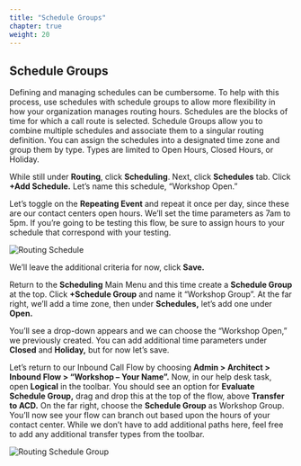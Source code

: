 ```yaml
---
title: "Schedule Groups"
chapter: true
weight: 20
---
```


## Schedule Groups

Defining and managing schedules can be cumbersome. To help with this process, use schedules with schedule groups to allow more flexibility in how your organization manages routing hours. Schedules are the blocks of time for which a call route is selected. Schedule Groups allow you to combine multiple schedules and associate them to a singular routing definition. You can assign the schedules into a designated time zone and group them by type. Types are limited to Open Hours, Closed Hours, or Holiday. 

While still under **Routing**, click **Scheduling**. Next, click **Schedules** tab. Click **+Add Schedule.** Let’s name this schedule, “Workshop Open.”

Let’s toggle on the **Repeating Event** and repeat it once per day, since these are our contact centers open hours. We’ll set the time parameters as 7am to 5pm. If you’re going to be testing this flow, be sure to assign hours to your schedule that correspond with your testing. 

![Routing Schedule](/images/Schedule.jpg)

We’ll leave the additional criteria for now, click **Save.**

Return to the **Scheduling** Main Menu and this time create a **Schedule Group** at the top. Click **+Schedule  Group** and name it “Workshop Group”. At the far right, we’ll add a time zone, then under **Schedules,** let’s add one under **Open.**

You’ll see a drop-down appears and we can choose the “Workshop Open,” we previously created. You can add additional time parameters under **Closed** and **Holiday,** but for now let’s save.

Let’s return to our Inbound Call Flow by choosing **Admin > Architect > Inbound Flow > “Workshop – Your Name”.** Now, in our help desk task, open **Logical** in the toolbar. You should see an option for **Evaluate Schedule Group,** drag and drop this at the top of the flow, above **Transfer to ACD.** On the far right, choose the **Schedule Group** as Workshop Group. You’ll now see your flow can branch out based upon the hours of your contact center. While we don’t have to add additional paths here, feel free to add any additional transfer types from the toolbar. 

![Routing Schedule Group](/images/ScheduleGroup.jpg)